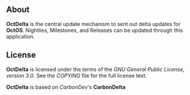 About
-----

**OctDelta** is the central update mechanism to sent out delta updates for **OctOS**. Nightlies, Milestones, and Releases can be updated through this application.

License
-------

**OctDelta** is licensed under the terms of the *GNU General Public License, version 3.0*. See the *COPYING* file for the full license text.

**OctDelta** is based on *CarbonDev*'s **CarbonDelta**

